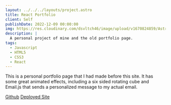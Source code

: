 ```yaml
---
layout: ../../../layouts/project.astro
title: React Portfolio
client: Self
publishDate: 2022-12-09 00:00:00
img: https://res.cloudinary.com/dsvltch46/image/upload/v1670824859/Astro%20Portfolio/Images/reactportfolio_bmtev0.png?fit=crop&w=1400&h=700&q=75
description: |
  A personal project of mine and the old portfolio page.
tags:
  - Javascript
  - HTML5
  - CSS3
  - React
---
```


This is a personal portfolio page that I had made before this site. It has some great animated effects, including a six sided rotating cube and Email.js that sends a personalized message to my actual email.

<div className="mt-2">
<a className="border p-2 rounded-full items-center hover:text-cyan-400" href="https://github.com/Wilsonrchen/React-Portfolio">Github</a>
<a className="border p-2 rounded-full items-center hover:text-cyan-400" href="https://wilson-chen-portfolio.netlify.app">Deployed Site</a>
</div>
